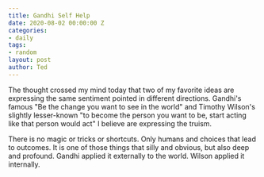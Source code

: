 ```yaml
---
title: Gandhi Self Help
date: 2020-08-02 00:00:00 Z
categories:
- daily
tags:
- random
layout: post
author: Ted
---
```


The thought crossed my mind today that two of my favorite ideas are expressing the same sentiment pointed in different directions. Gandhi's famous "Be the change you want to see in the world" and Timothy Wilson's slightly lesser-known "to become the person you want to be, start acting like that person would act" I believe are expressing the truism.

There is no magic or tricks or shortcuts. Only humans and choices that lead to outcomes. It is one of those things that silly and obvious, but also deep and profound. Gandhi applied it externally to the world. Wilson applied it internally.  
